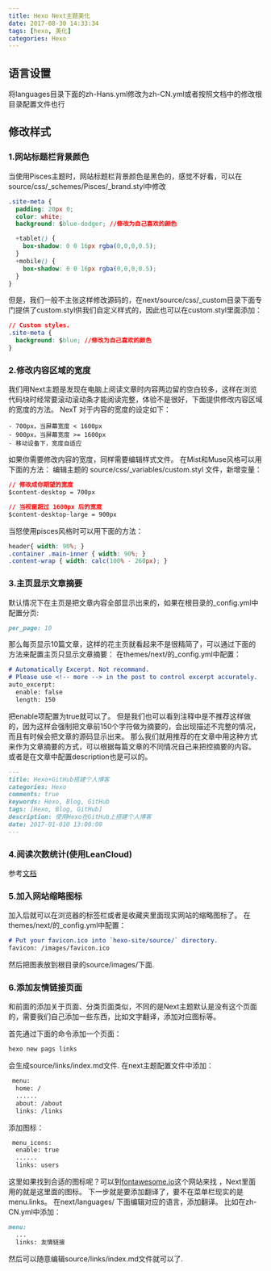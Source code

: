 ```yaml
---
title: Hexo Next主题美化
date: 2017-08-30 14:33:34
tags: [hexo, 美化]
categories: Hexo
---
```


## 语言设置

将languages目录下面的zh-Hans.yml修改为zh-CN.yml或者按照文档中的修改根目录配置文件也行

## 修改样式

### 1.网站标题栏背景颜色
当使用Pisces主题时，网站标题栏背景颜色是黑色的，感觉不好看，可以在source/css/_schemes/Pisces/_brand.styl中修改

``` css
.site-meta {
  padding: 20px 0;
  color: white;
  background: $blue-dodger; //修改为自己喜欢的颜色

  +tablet() {
    box-shadow: 0 0 16px rgba(0,0,0,0.5);
  }
  +mobile() {
    box-shadow: 0 0 16px rgba(0,0,0,0.5);
  }
}
```

但是，我们一般不主张这样修改源码的，在next/source/css/_custom目录下面专门提供了custom.styl供我们自定义样式的，因此也可以在custom.styl里面添加：

``` css
// Custom styles.
.site-meta {
  background: $blue; //修改为自己喜欢的颜色
}
```
### 2.修改内容区域的宽度

我们用Next主题是发现在电脑上阅读文章时内容两边留的空白较多，这样在浏览代码块时经常要滚动滚动条才能阅读完整，体验不是很好，下面提供修改内容区域的宽度的方法。 
NexT 对于内容的宽度的设定如下：

	- 700px，当屏幕宽度 < 1600px
	- 900px，当屏幕宽度 >= 1600px
	- 移动设备下，宽度自适应

如果你需要修改内容的宽度，同样需要编辑样式文件。 
在Mist和Muse风格可以用下面的方法： 
编辑主题的 source/css/_variables/custom.styl 文件，新增变量：

``` css
// 修改成你期望的宽度
$content-desktop = 700px

// 当视窗超过 1600px 后的宽度
$content-desktop-large = 900px

```
当怒使用pisces风格时可以用下面的方法：

``` css 
header{ width: 90%; }
.container .main-inner { width: 90%; }
.content-wrap { width: calc(100% - 260px); }
```

### 3.主页显示文章摘要

默认情况下在主页是把文章内容全部显示出来的，如果在根目录的_config.yml中配置分页:

``` md 
per_page: 10
```
那么每页显示10篇文章，这样的花主页就看起来不是很精简了，可以通过下面的方法来配置主页只显示文章摘要： 
在themes/next/的_config.yml中配置：

``` md 
# Automatically Excerpt. Not recommand.
# Please use <!-- more --> in the post to control excerpt accurately.
auto_excerpt:
  enable: false 
  length: 150
```

把enable项配置为true就可以了。 
但是我们也可以看到注释中是不推荐这样做的，因为这样会强制把文章前150个字符做为摘要的，会出现描述不完整的情况，而且有时候会把文章的源码显示出来。 
那么我们就用推荐的在文章中用<!-- more -->这种方式来作为文章摘要的方式，可以根据每篇文章的不同情况自己来把控摘要的内容。 
或者是在文章中配置description也是可以的。

``` md 
---
title: Hexo+GitHub搭建个人博客
categories: Hexo
comments: true
keywords: Hexo, Blog, GitHub
tags: [Hexo, Blog, GitHub]
description: 使用Hexo在GitHub上搭建个人博客
date: 2017-01-010 13:00:00
---
```

### 4.阅读次数统计(使用LeanCloud)

参考[文档](http://theme-next.iissnan.com/third-party-services.html)

### 5.加入网站缩略图标

加入后就可以在浏览器的标签栏或者是收藏夹里面现实网站的缩略图标了。 
在themes/next/的_config.yml中配置：

``` md
# Put your favicon.ico into `hexo-site/source/` directory.
favicon: /images/favicon.ico
```
然后把图表放到根目录的source/images/下面.

### 6.添加友情链接页面

和前面的添加关于页面、分类页面类似，不同的是Next主题默认是没有这个页面的，需要我们自己添加一些东西，比如文字翻译，添加对应图标等。 

首先通过下面的命令添加一个页面：

``` md
hexo new pags links
```
 会生成source/links/index.md文件.
 在next主题配置文件中添加：

``` md
 menu:
  home: /
  ......
  about: /about
  links: /links
```

 添加图标：

``` md
 menu_icons:
  enable: true
  ......
  links: users
```

这里如果找到合适的图标呢？可以到[fontawesome.io](http://fontawesome.io/)这个网站来找 ，Next里面用的就是这里面的图标。 
下一步就是要添加翻译了，要不在菜单栏现实的是 menu.links。 
在next/languages/ 下面编辑对应的语言，添加翻译。 
比如在zh-CN.yml中添加：

``` md
menu:
  ...
  links: 友情链接
```

然后可以随意编辑source/links/index.md文件就可以了.



